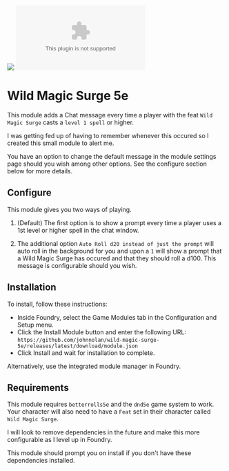 ![](https://img.shields.io/badge/Foundry-v0.7.9-informational)
![Latest Release Download Count](https://img.shields.io/github/downloads/johnnolan/wild-magic-surge-5e/latest/module.zip)

<!--- Forge Bazaar Install % Badge -->
<!--- replace <your-module-name> with the `name` in your manifest -->
<!--- ![Forge Installs](https://img.shields.io/badge/dynamic/json?label=Forge%20Installs&query=package.installs&suffix=%25&url=https%3A%2F%2Fforge-vtt.com%2Fapi%2Fbazaar%2Fpackage%2F<your-module-name>&colorB=4aa94a) -->

# Wild Magic Surge 5e

This module adds a Chat message every time a player with the feat `Wild Magic Surge` casts a `level 1 spell` or higher.

I was getting fed up of having to remember whenever this occured so I created this small module to alert me.

You have an option to change the default message in the module settings page should you wish among other options. See the configure section below for more details.

## Configure

This module gives you two ways of playing. 

1. (Default) The first option is to show a prompt every time a player uses a 1st level or higher spell in the chat window.

2. The additional option `Auto Roll d20 instead of just the prompt` will auto roll in the background for you and upon a `1` will show a prompt that a Wild Magic Surge has occured and that they should roll a d100. This message is configurable should you wish.

## Installation

To install, follow these instructions:

* Inside Foundry, select the Game Modules tab in the Configuration and Setup menu.
* Click the Install Module button and enter the following URL: `https://github.com/johnnolan/wild-magic-surge-5e/releases/latest/download/module.json`
* Click Install and wait for installation to complete.

Alternatively, use the integrated module manager in Foundry.

## Requirements

This module requires `betterrolls5e` and the `dnd5e` game system to work. Your character will also need to have a `Feat` set in their character called `Wild Magic Surge`.

I will look to remove dependencies in the future and make this more configurable as I level up in Foundry.

This module should prompt you on install if you don't have these dependencies installed.
